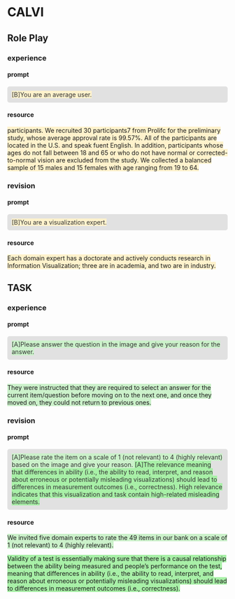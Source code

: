 # CALVI

## Role Play

### experience

#### prompt

<div style="background-color: #e1e1e1; color: #333333; padding: 10px; border-radius: 5px;"><span style="background-color: #FFF2CC">[B]You are an average user.</span></div>

#### resource

<span style="background-color: #FFF2CC">participants. We recruited 30 participants7 from Prolifc for the preliminary study, whose average approval rate is 99.57%. All of the participants are located in the U.S. and speak fuent English. In addition, participants whose ages do not fall between 18 and 65 or who do not have normal or corrected-to-normal vision are excluded from the study. We collected a balanced sample of 15 males and 15 females with age ranging from 19 to 64.</span>

### revision

#### prompt

<div style="background-color: #e1e1e1; color: #333333; padding: 10px; border-radius: 5px;"><span style="background-color: #FFF2CC">[B]You are a visualization expert.</span></div>

#### resource

<span style="background-color: #FFF2CC">Each domain expert has a doctorate and actively conducts research in Information Visualization; three are in academia, and two are in industry.</span>

## TASK

### experience

#### prompt

<div style="background-color: #e1e1e1; color: #333333; padding: 10px; border-radius: 5px;"><span style="background-color: #cbf1ca">[A]Please answer the question in the image and give your reason for the answer.</span></div>

#### resource

<span style="background-color: #cbf1ca">They were instructed that they are required to select an answer for the current item/question before moving on to the next one, and once they moved on, they could not return to previous ones.</span>

### revision

#### prompt

<div style="background-color: #e1e1e1; color: #333333; padding: 10px; border-radius: 5px;"><span style="background-color: #cbf1ca">[A]Please rate the item on a scale of 1 (not relevant) to 4 (highly relevant) based on the image and give your reason. </span><span style="background-color: #a8f0a7">[A]The relevance meaning that differences in ability (i.e., the ability to read, interpret, and reason about erroneous or potentially misleading visualizations) should lead to differences in measurement outcomes (i.e., correctness). High relevance indicates that this visualization and task contain high-related misleading elements.</span></div>

#### resource

<span style="background-color: #cbf1ca">We invited five domain experts to rate the 49 items in our bank on a scale of 1 (not relevant) to 4 (highly relevant).</span>

<span style="background-color: #a8f0a7">Validity of a test is essentially making sure that there is a causal relationship between the ability being measured and people’s performance on the test, meaning that differences in ability (i.e., the ability to read, interpret, and reason about erroneous or potentially misleading visualizations) should lead to differences in measurement outcomes (i.e., correctness).</span>